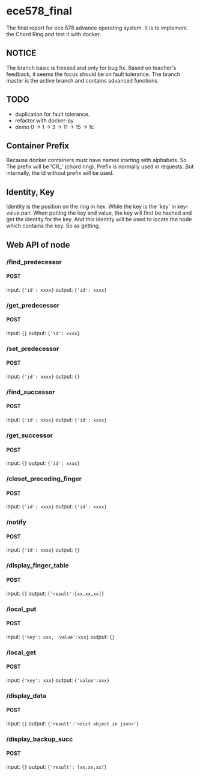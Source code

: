 # ece578_final
The final report for ece 578 advance operating system.
It is to implement the Chord Ring and test it with docker.

## NOTICE
The branch basic is freezed and only for bug fix. Based on teacher's feedback, it seems the focus should be on fault tolerance.
The branch master is the active branch and contains advanced functions.

## TODO
- duplication for fault tolerance.
- refactor with docker-py
- demo 0 -> 1 -> 3 -> 11 -> 15 -> 1c

## Container Prefix
Because docker containers must have names starting with alphabets. So The prefix will be 'CR_' (chord ring).
Prefix is normally used in requests. But internally, the id without prefix will be used.

## Identity, Key
Identity is the position on the ring in hex. While the key is the 'key' in key-value pair.
When putting the key and value, the key will first be hashed and get the identity for the key. And this identity will be used to locate the node which contains the key. So as getting.

## Web API of node
### /find_predecessor
#### POST
input:  `{'id': xxxx}`
output: `{'id': xxxx}`

### /get_predecessor
#### POST
input:  `{}`
output: `{'id': xxxx}`

### /set_predecessor
#### POST
input:  `{'id': xxxx}`
output: `{}`

### /find_successor
#### POST
input:  `{'id': xxxx}`
output: `{'id': xxxx}`

### /get_successor
#### POST
input:  `{}`
output: `{'id': xxxx}`

### /closet_preceding_finger
#### POST
input:  `{'id': xxxx}`
output: `{'id': xxxx}`

### /notify
#### POST
input:  `{'id': xxxx}`
output: `{}`

### /display_finger_table
#### POST
input:  `{}`
output: `{'result':[xx,xx,xx]}`

### /local_put
#### POST
input:  `{'key': xxx, 'value':xxx}`
output: `{}`

### /local_get
#### POST
input:  `{'key': xxx}`
output: `{'value':xxx}`

### /display_data
#### POST
input:  `{}`
output: `{'result':'<dict object in json>'}`

### /display_backup_succ
#### POST
input:  `{}`
output: `{'result': [xx,xx,xx]}`
